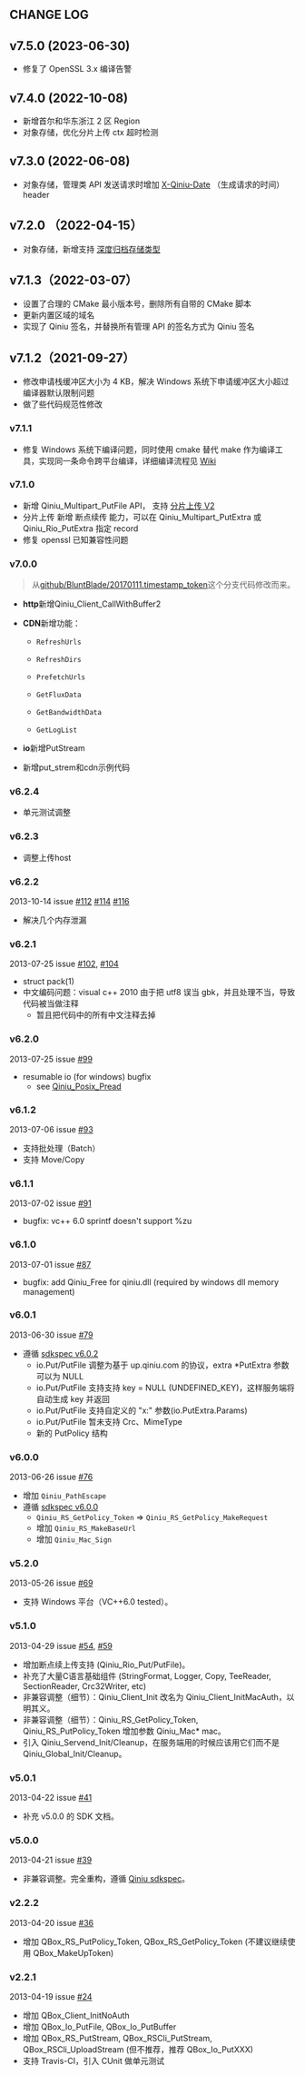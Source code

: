 ## CHANGE LOG

## v7.5.0 (2023-06-30)

- 修复了 OpenSSL 3.x 编译告警

## v7.4.0 (2022-10-08)

- 新增首尔和华东浙江 2 区 Region
- 对象存储，优化分片上传 ctx 超时检测

## v7.3.0 (2022-06-08)
- 对象存储，管理类 API 发送请求时增加 [X-Qiniu-Date](https://developer.qiniu.com/kodo/3924/common-request-headers) （生成请求的时间） header

## v7.2.0 （2022-04-15）
- 对象存储，新增支持 [深度归档存储类型](https://developer.qiniu.com/kodo/3956/kodo-category#deep_archive)


## v7.1.3（2022-03-07）
- 设置了合理的 CMake 最小版本号，删除所有自带的 CMake 脚本
- 更新内置区域的域名
- 实现了  Qiniu 签名，并替换所有管理 API 的签名方式为 Qiniu 签名

## v7.1.2（2021-09-27）
- 修改申请栈缓冲区大小为 4 KB，解决 Windows 系统下申请缓冲区大小超过编译器默认限制问题
- 做了些代码规范性修改

### v7.1.1
- 修复 Windows 系统下编译问题，同时使用 cmake 替代 make 作为编译工具，实现同一条命令跨平台编译，详细编译流程见 [Wiki](https://github.com/qiniu/c-sdk/wiki)

### v7.1.0
- 新增 Qiniu_Multipart_PutFile API， 支持 [分片上传 V2](https://developer.qiniu.com/kodo/6364/multipartupload-interface)
- 分片上传 新增 断点续传 能力，可以在 Qiniu_Multipart_PutExtra 或 Qiniu_Rio_PutExtra 指定  record
- 修复 openssl 已知兼容性问题

### v7.0.0

>从[github/BluntBlade/20170111.timestamp_token](https://github.com/bluntblade/c-sdk/tree/20170111.timestamp_token)这个分支代码修改而来。

- **http**新增Qiniu_Client_CallWithBuffer2

- **CDN**新增功能：

  - `RefreshUrls`

  - `RefreshDirs`

  - `PrefetchUrls`

  - `GetFluxData`

  - `GetBandwidthData`

  - `GetLogList`

- **io**新增PutStream

- 新增put_strem和cdn示例代码

### v6.2.4

- 单元测试调整

### v6.2.3

- 调整上传host

### v6.2.2

2013-10-14 issue [#112](https://github.com/qiniu/c-sdk/pull/112) [#114](https://github.com/qiniu/c-sdk/pull/114) [#116](https://github.com/qiniu/c-sdk/pull/116)

- 解决几个内存泄漏


### v6.2.1

2013-07-25 issue [#102](https://github.com/qiniu/c-sdk/pull/102), [#104](https://github.com/qiniu/c-sdk/pull/104)

- struct pack(1)
- 中文编码问题：visual c++ 2010 由于把 utf8 误当 gbk，并且处理不当，导致代码被当做注释
  - 暂且把代码中的所有中文注释去掉


### v6.2.0

2013-07-25 issue [#99](https://github.com/qiniu/c-sdk/pull/99)

- resumable io (for windows) bugfix
  - see [Qiniu_Posix_Pread](https://github.com/qiniu/c-sdk-wdeps/commit/5446ccdef5f4f695aec5bc3d4b68987e78b2fdfc)


### v6.1.2

2013-07-06 issue [#93](https://github.com/qiniu/c-sdk/pull/93)

- 支持批处理（Batch）
- 支持 Move/Copy


### v6.1.1

2013-07-02 issue [#91](https://github.com/qiniu/c-sdk/pull/91)

- bugfix: vc++ 6.0 sprintf doesn't support %zu


### v6.1.0

2013-07-01 issue [#87](https://github.com/qiniu/c-sdk/pull/87)

- bugfix: add Qiniu_Free for qiniu.dll (required by windows dll memory management)


### v6.0.1

2013-06-30 issue [#79](https://github.com/qiniu/c-sdk/pull/79)

- 遵循 [sdkspec v6.0.2](https://github.com/qiniu/sdkspec/tree/v6.0.2)
  - io.Put/PutFile 调整为基于 up.qiniu.com 的协议，extra *PutExtra 参数可以为 NULL
  - io.Put/PutFile 支持支持 key = NULL (UNDEFINED_KEY)，这样服务端将自动生成 key 并返回
  - io.Put/PutFile 支持自定义的 "x:" 参数(io.PutExtra.Params)
  - io.Put/PutFile 暂未支持 Crc、MimeType
  - 新的 PutPolicy 结构


### v6.0.0

2013-06-26 issue [#76](https://github.com/qiniu/c-sdk/pull/76)

- 增加 `Qiniu_PathEscape`
- 遵循 [sdkspec v6.0.0](https://github.com/qiniu/sdkspec/tree/v6.0.0)
  - `Qiniu_RS_GetPolicy_Token` => `Qiniu_RS_GetPolicy_MakeRequest`
  - 增加 `Qiniu_RS_MakeBaseUrl`
  - 增加 `Qiniu_Mac_Sign`


### v5.2.0

2013-05-26 issue [#69](https://github.com/qiniu/c-sdk/pull/69)

- 支持 Windows 平台（VC++6.0 tested）。


### v5.1.0

2013-04-29 issue [#54](https://github.com/qiniu/c-sdk/pull/54), [#59](https://github.com/qiniu/c-sdk/pull/59)

- 增加断点续上传支持 (Qiniu_Rio_Put/PutFile)。
- 补充了大量C语言基础组件 (StringFormat, Logger, Copy, TeeReader, SectionReader, Crc32Writer, etc)
- 非兼容调整（细节）：Qiniu_Client_Init 改名为 Qiniu_Client_InitMacAuth，以明其义。
- 非兼容调整（细节）：Qiniu_RS_GetPolicy_Token, Qiniu_RS_PutPolicy_Token 增加参数 Qiniu_Mac* mac。
- 引入 Qiniu_Servend_Init/Cleanup，在服务端用的时候应该用它们而不是 Qiniu_Global_Init/Cleanup。


### v5.0.1

2013-04-22 issue [#41](https://github.com/qiniu/c-sdk/pull/41)

- 补充 v5.0.0 的 SDK 文档。


### v5.0.0

2013-04-21 issue [#39](https://github.com/qiniu/c-sdk/pull/39)

- 非兼容调整。完全重构，遵循 [Qiniu sdkspec](https://github.com/qiniu/sdkspec)。


### v2.2.2

2013-04-20 issue [#36](https://github.com/qiniu/c-sdk/pull/36)

- 增加 QBox_RS_PutPolicy_Token, QBox_RS_GetPolicy_Token (不建议继续使用 QBox_MakeUpToken)


### v2.2.1

2013-04-19 issue [#24](https://github.com/qiniu/c-sdk/pull/24)

- 增加 QBox_Client_InitNoAuth
- 增加 QBox_Io_PutFile, QBox_Io_PutBuffer
- 增加 QBox_RS_PutStream, QBox_RSCli_PutStream, QBox_RSCli_UploadStream (但不推荐，推荐 QBox_Io_PutXXX)
- 支持 Travis-CI，引入 CUnit 做单元测试

